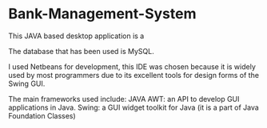 # Bank-Management-System

This JAVA based desktop application is a 

The database that has been used is MySQL. 

I used Netbeans for development, this IDE was chosen because it is widely used by most programmers due to its excellent tools for design forms of the Swing GUI.

The main frameworks used include:
JAVA AWT: an API to develop GUI applications in Java. 
Swing: a GUI widget toolkit for Java (it is a part of Java Foundation Classes)
